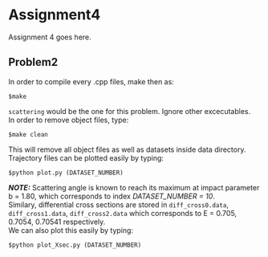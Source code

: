 # Assignment4

Assignment 4 goes here.  

## Problem2  

In order to compile every .cpp files, make then as:  
```
$make
```
`scattering` would be the one for this problem. Ignore other excecutables.  
In order to remove object files, type:
```
$make clean
```
This will remove all object files as well as datasets inside data directory.  
Trajectory files can be plotted easily by typing:
```
$python plot.py (DATASET_NUMBER)
```
***NOTE:*** Scattering angle is known to reach its maximum at impact parameter b = 1.80, which corresponds to index *DATASET_NUMBER = 10*.  
Similary, differential cross sections are stored in `diff_cross0.data`, `diff_cross1.data`, `diff_cross2.data` which corresponds to E = 0.705, 0.7054, 0.70541 respectively.  
We can also plot this easily by typing:
```
$python plot_Xsec.py (DATASET_NUMBER)
```
